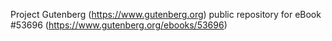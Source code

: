 Project Gutenberg (https://www.gutenberg.org) public repository for
eBook #53696 (https://www.gutenberg.org/ebooks/53696)
